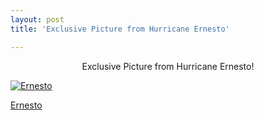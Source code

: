 ```yaml
---
layout: post
title: 'Exclusive Picture from Hurricane Ernesto'

---
```



<p style="text-align: center">Exclusive Picture from Hurricane Ernesto!</p>

<p at:enclosure="asset" at:xid="6a00c22520821e8e1d00c22524cc9c8fdb" at:format="medium" at:align="center" class="enclosure enclosure-center enclosure-medium photo-enclosure">
<p class="enclosure-inner">
<p class="enclosure-list">
<p class="enclosure-item photo-asset last">
<p class="enclosure-image">                <a href="http://kurtn.vox.com/library/photo/6a00c22520821e8e1d00c22524cc9c8fdb.html" title="Ernesto"><img src="http://a4.vox.com/6a00c22520821e8e1d00c22524cc9c8fdb-200pi" alt="Ernesto" /></a>

<p class="enclosure-meta">
<p class="enclosure-asset-name"><a href="http://kurtn.vox.com/library/photo/6a00c22520821e8e1d00c22524cc9c8fdb.html" title="Ernesto">Ernesto</a></p>


<!-- end enclosure -->
